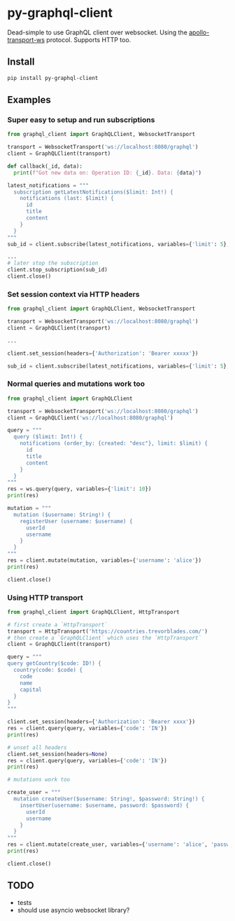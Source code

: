 # py-graphql-client

Dead-simple to use GraphQL client over websocket. Using the [apollo-transport-ws](https://github.com/apollographql/subscriptions-transport-ws/blob/master/PROTOCOL.md) protocol. Supports HTTP too.

## Install

```bash
pip install py-graphql-client
```

## Examples

### Super easy to setup and run subscriptions

```python
from graphql_client import GraphQLClient, WebsocketTransport

transport = WebsocketTransport('ws://localhost:8080/graphql')
client = GraphQLClient(transport)

def callback(_id, data):
  print(f"Got new data on: Operation ID: {_id}. Data: {data}")

latest_notifications = """
  subscription getLatestNotifications($limit: Int!) {
    notifications (last: $limit) {
      id
      title
      content
    }
  }
"""
sub_id = client.subscribe(latest_notifications, variables={'limit': 5}, callback=callback)

...
# later stop the subscription
client.stop_subscription(sub_id)
client.close()
```

### Set session context via HTTP headers

```python
from graphql_client import GraphQLClient, WebsocketTransport

transport = WebsocketTransport('ws://localhost:8080/graphql')
client = GraphQLClient(transport)

...

client.set_session(headers={'Authorization': 'Bearer xxxxx'})

sub_id = client.subscribe(latest_notifications, variables={'limit': 5}, callback=callback)
```

### Normal queries and mutations work too

```python
from graphql_client import GraphQLClient

transport = WebsocketTransport('ws://localhost:8080/graphql')
client = GraphQLClient('ws://localhost:8080/graphql')

query = """
  query ($limit: Int!) {
    notifications (order_by: {created: "desc"}, limit: $limit) {
      id
      title
      content
    }
  }
"""
res = ws.query(query, variables={'limit': 10})
print(res)

mutation = """
  mutation ($username: String!) {
    registerUser (username: $username) {
      userId
      username
    }
  }
"""
res = client.mutate(mutation, variables={'username': 'alice'})
print(res)

client.close()
```

### Using HTTP transport

```python
from graphql_client import GraphQLClient, HttpTransport

# first create a `HttpTransport`
transport = HttpTransport('https://countries.trevorblades.com/')
# then create a `GraphQLClient` which uses the `HttpTransport`
client = GraphQLClient(transport)

query = """
query getCountry($code: ID!) {
  country(code: $code) {
    code
    name
    capital
  }
}
"""

client.set_session(headers={'Authorization': 'Bearer xxxx'})
res = client.query(query, variables={'code': 'IN'})
print(res)

# unset all headers
client.set_session(headers=None)
res = client.query(query, variables={'code': 'IN'})
print(res)

# mutations work too

create_user = """
  mutation createUser($username: String!, $password: String!) {
    insertUser(username: $username, password: $password) {
      userId
      username
    }
  }
"""
res = client.mutate(create_user, variables={'username': 'alice', 'password': 'p@55w0rd'})
print(res)

client.close()
```

## TODO
- tests
- should use asyncio websocket library?

<!--
## Features
- Websockets and GraphQL subscriptions supported!
- Flexible transport option (choose either `HttpTransport` or `WebsocketTransport`)
- Run mutiple subscriptions in parallel over a single websocket connection
- Re-authorize on subscriptions without closing the websocket connection
- HTTP session manager
-->
